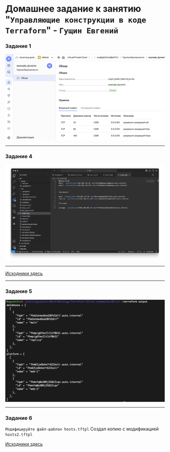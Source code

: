 # Домашнее задание к занятию "`Управляющие конструкции в коде Terraform`" - `Гущин Евгений`

### Задание 1

![task2](../../img/15-Terraform/HW3/task1.png)  


---


### Задание 4

![task2](../../img/15-Terraform/HW3/task4.png)

---



[Исходники здесь](./src/)



---

### Задание 5

![task2](../../img/15-Terraform/HW3/task5.png)

---

### Задание 6


`Модифицируйте файл-шаблон hosts.tftpl`
Создал копию с модификацией `hosts2.tftpl`


[Исходники здесь](./src/)
